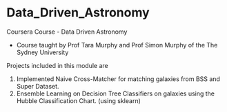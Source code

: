 # Data_Driven_Astronomy

Coursera Course - Data Driven Astronomy
  - Course taught by Prof Tara Murphy and Prof Simon Murphy of the The Sydney University
  
 Projects included in this module are 
 1. Implemented Naive Cross-Matcher for matching galaxies from BSS and Super Dataset.
 2. Ensemble Learning on Decision Tree Classifiers on galaxies using the Hubble Classification Chart. (using sklearn)
